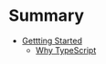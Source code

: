 # Summary

* [Gettting Started](docs/getting-started.md)
  * [Why TypeScript](docs/getting-started.md)
